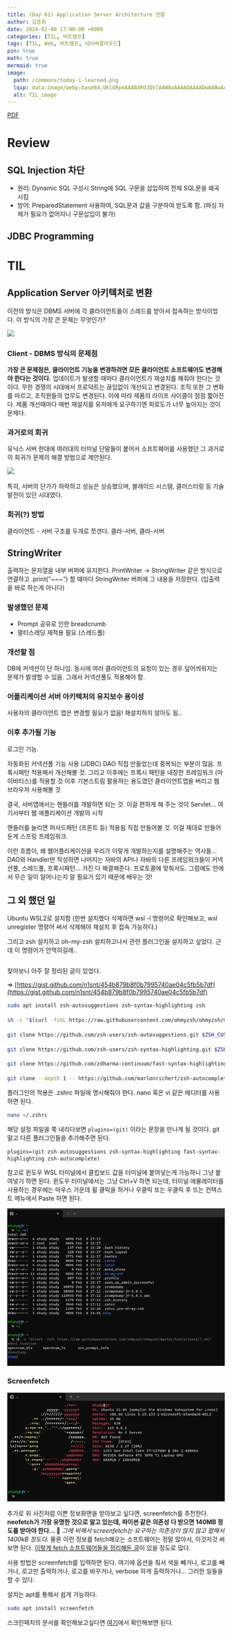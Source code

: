 ```yaml
---
title: (Day	61) Application Server Architecture 전환
author: 김준회
date: 2024-02-08 17:00:00 +0900
categories: [TIL, 비트캠프]
tags: [TIL, Web, 비트캠프, 네이버클라우드]
pin: true
math: true
mermaid: true
image:
  path: /commons/today-i-learned.png
  lqip: data:image/webp;base64,UklGRpoAAABXRUJQVlA4WAoAAAAQAAAADwAABwAAQUxQSDIAAAARL0AmbZurmr57yyIiqE8oiG0bejIYEQTgqiDA9vqnsUSI6H+oAERp2HZ65qP/VIAWAFZQOCBCAAAA8AEAnQEqEAAIAAVAfCWkAALp8sF8rgRgAP7o9FDvMCkMde9PK7euH5M1m6VWoDXf2FkP3BqV0ZYbO6NA/VFIAAAA
  alt: TIL image
---
```

[PDF](https://github.com/eomjinyoung/bitcamp-study/blob/main/docs/%EC%8B%A4%EC%8A%B5%ED%94%84%EB%A1%9C%EC%A0%9D%ED%8A%B85.pdf)

# Review
## SQL Injection 차단
* 원리: Dynamic SQL 구성시 String에 SQL 구문을 삽입하여 전체 SQL문을 왜곡시킴
* 방어: PreparedStatement 사용하여, SQL문과 값을 구분하여 받도록 함. (파싱 자체가 필요가 없어지니 구문삽입이 불가)

## JDBC Programming

# TIL
## Application Server 아키텍처로 변환
이전의 방식은 DBMS 서버에 각 클라이언트들이 스레드를 받아서 접속하는 방식이었다.
이 방식의 가장 큰 문제는 무엇인가?

![](https://i.stack.imgur.com/vZhSH.jpg)

### Client - DBMS 방식의 문제점
**가장 큰 문제점은, 클라이언트 기능을 변경하려면 모든 클라이언트 소프트웨어도 변경해야 한다는 것이다.**
업데이트가 발생할 때마다 클라이언트가 재설치를 해줘야 한다는 것이다.
무한 경쟁의 시대에서 프로덕트는 끊임없이 개선되고 변경된다.
조직 또한 그 변화를 따르고, 조직원들의 업무도 변경된다.
이에 따라 제품의 라이프 사이클이 점점 짧아진다.
제품 개선때마다 매번 재설치를 유저에게 요구하기엔 피로도가 너무 높아지는 것이 문제다.

### 과거로의 회귀
유닉스 서버 한대에 여러대의 터미널 단말들이 붙어서 소프트웨어를 사용했던 그 과거로의 회귀가 문제의 해결 방법으로 제안된다.

![](https://qph.cf2.quoracdn.net/main-qimg-5192244031c81f684b795543f50b1e85)

특히, 서버의 단가가 하락하고 성능은 상승했으며, 블레이드 시스템, 클러스터링 등 기술 발전이 있던 시대였다.


### 회귀(?) 방법
클라이언트 - 서버 구조를 두개로 쪼갠다.
클라-서버, 클라-서버


## StringWriter
출력하는 문자열을 내부 버퍼에 유지한다.
PrintWriter -> StringWriter 같은 방식으로 연결하고
.print("~~~") 할 때마다 StringWriter 버퍼에 그 내용을 저장한다. (입출력을 바로 하는게 아니다)

### 발생했던 문제
* Prompt 공유로 인한 breadcrumb
* 멀티스레딩 재적용 필요 (스레드풀)

### 개선할 점
DB에 커넥션이 단 하나임. 동시에 여러 클라이언트의 요청이 있는 경우 덮어씌워지는 문제가 발생할 수 있음. 그래서 커넥션풀도 적용해야 함.

### 어플리케이션 서버 아키텍처의 유지보수 용이성
사용자의 클라이언트 앱은 변경할 필요가 없음! 재설치하지 않아도 됨..


### 이후 추가될 기능
로그인 기능. 

자동화된 커넥션풀 기능 사용 (JDBC)
DAO 직접 만들었는데 중복되는 부분이 많음. 프록시패턴 적용해서 개선해볼 것.
그리고 이후에는 프록시 패턴을 내장한 프레임워크 (마이바티스)를 적용할 것
이후 기본스트림 활용하는 용도였던 클라이언트앱을 버리고 웹브라우저 사용해볼 것

결국, 서버앱에서는 핸들러를 개발하면 되는 것. 이걸 편하게 해 주는 것이 Servlet...
여기서부터 웹 애플리케이션 개발의 시작

핸들러를 늘리면 퍼사드패턴 (프론트 등) 적용됨
직접 만들어볼 것. 이걸 제대로 만들어둔게 스프링 프레임워크.

이런 흐름이, 왜 웹어플리케이션을 우리가 이렇게 개발하는지를 설명해주는 역사들...
DAO와 Handler만 작성하면 나머지는 자바의 API나 자바의 다른 프레임워크들이 커넥션풀, 스레드풀, 프록시패턴... 거진 다 해결해준다. 프로토콜에 맞춰서도. 그럼에도 안에서 무슨 일이 일어나는지 알 필요가 있기 때문에 배우는 것!


## 그 외 했던 일
Ubuntu WSL2로 설치함
(한번 설치했다 삭제하면 wsl -l 명령어로 확인해보고, wsl unregister 명령어 써서 삭제해야 재설치 후 접속 가능하다.)

그리고 zsh 설치하고 oh-my-zsh 설치하고나서 관련 플러그인을 설치하고 싶었다.
근데 이 명령어가 안먹히길래..


```zsh
```

찾아보니 아주 잘 정리된 글이 있었다.

=> [https://gist.github.com/n1snt/454b879b8f0b7995740ae04c5fb5b7df](https://gist.github.com/n1snt/454b879b8f0b7995740ae04c5fb5b7df)

```bash
sudo apt install zsh-autosuggestions zsh-syntax-highlighting zsh

sh -c "$(curl -fsSL https://raw.githubusercontent.com/ohmyzsh/ohmyzsh/master/tools/install.sh)"

git clone https://github.com/zsh-users/zsh-autosuggestions.git $ZSH_CUSTOM/plugins/zsh-autosuggestions

git clone https://github.com/zsh-users/zsh-syntax-highlighting.git $ZSH_CUSTOM/plugins/zsh-syntax-highlighting

git clone https://github.com/zdharma-continuum/fast-syntax-highlighting.git ${ZSH_CUSTOM:-$HOME/.oh-my-zsh/custom}/plugins/fast-syntax-highlighting

git clone --depth 1 -- https://github.com/marlonrichert/zsh-autocomplete.git $ZSH_CUSTOM/plugins/zsh-autocomplete
```

플러그인의 적용은 .zshrc 파일에 명시해줘야 한다.
nano 혹은 vi 같은 에디터를 사용하면 된다.
```bash
nano ~/.zshrc
```

해당 설정 파일을 쭉 내리다보면 `plugins=(git)` 이라는 문장을 만나게 될 것이다.
git 말고 다른 플러그인들을 추가해주면 된다.

```
plugins=(git zsh-autosuggestions zsh-syntax-highlighting fast-syntax-highlighting zsh-autocomplete)
```
참고로 윈도우 WSL 터미널에서 클립보드 값을 터미널에 붙여넣는게 가능하니 그냥 붙여넣기 하면 된다.
윈도우 터미널에서는 그냥 Ctrl+V 하면 되는데, 터미널 에뮬레이터를 사용하는 경우에는 마우스 가운데 휠 클릭을 하거나 우클릭 또는 우클릭 후 뜨는 컨텍스트 메뉴에서 Paste 하면 된다.

![](../assets/img/2024-02-08-17-21-11.png)

### Screenfetch
![](../assets/img/2024-02-08-17-27-01.png)

추가로 위 사진처럼 이쁜 정보화면을 받아보고 싶다면, screenfetch를 추천한다.
**neofetch가 가장 유명한 것으로 알고 있는데, 파이썬 같은 의존성 다 받으면 140MB 정도를 받아야 한다... 🤣** 
*그에 비해서 screenfetch는 요구하는 의존성이 많지 않고 합해서 1400kB 정도다.* 물론 이런 정보를 fetch해오는 소프트웨어는 정말 많아서, 이것저것 써보면 된다. [이렇게 fetch 소프트웨어들을 정리해둔 글](https://beucismis.github.io/awesome-fetch/)이 있을 정도로 많다.

사용 방법은 screenfetch를 입력하면 된다.
여기에 옵션을 줘서 색을 빼거나, 로고를 빼거나, 로고만 출력하거나, 로고를 바꾸거나, verbose 하게 출력하거나... 그러한 일들을 할 수 있다.

설치는 apt를 통해서 쉽게 가능하다.
```bash
sudo apt install screenfetch
```

스크린패치의 문서를 확인해보고싶다면 [여기](https://www.mankier.com/1/screenfetch)에서 확인해보면 된다.